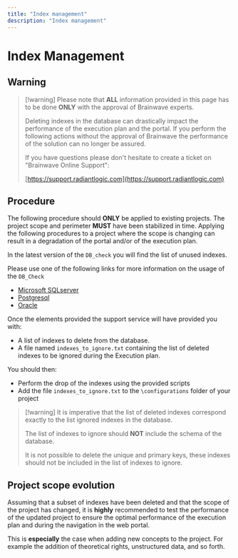 ```yaml
---
title: "Index management"
description: "Index management"
---
```


# Index Management

## Warning

> [!warning] Please note that **ALL** information provided in this page has to be done **ONLY** with the approval of Brainwave experts.  
>
> Deleting indexes in the database can drastically impact the performance of the execution plan and the portal. If you perform the following actions without the approval of Brainwave the performance of the solution can no longer be assured.  
>
> If you have questions please don't hesitate to create a ticket on "Brainwave Online Support":
>
> [https://support.radiantlogic.com](https://support.radiantlogic.com)

## Procedure

The following procedure should **ONLY** be applied to existing projects. The project scope and perimeter **MUST** have been stabilized in time. Applying the following procedures to a project where the scope is changing can result in a degradation of the portal and/or of the execution plan.  

In the latest version of the `DB_check` you will find the list of unused indexes.  

Please use one of the following links for more information on the usage of the `DB_Check`

- [Microsoft SQLserver](how-to/database/sqlserver/performance-investigation-sql-server.md)  
- [Postgresql](how-to/database/postgresql/psql-performance-issue-investigation.md)  
- [Oracle](how-to/database/oracle/performance-investigation-oracle.md)  

Once the elements provided the support service will have provided you with:

- A list of indexes to delete from the database.
- A file named `indexes_to_ignore.txt` containing the list of deleted indexes to be ignored during the Execution plan.  

You should then:

- Perform the drop of the indexes using the provided scripts  
- Add the file `indexes_to_ignore.txt` to the `\configurations` folder of your project  

> [!warning] It is imperative that the list of deleted indexes correspond exactly to the list ignored indexes in the database.  
>
> The list of indexes to ignore should **NOT** include the schema of the database.  
>
> It is not possible to delete the unique and primary keys, these indexes should not be included in the list of indexes to ignore.  

## Project scope evolution  

Assuming that a subset of indexes have been deleted and that the scope of the project has changed, it is **highly** recommended to test the performance of the updated project to ensure the optimal performance of the execution plan and during the navigation in the web portal.  

This is **especially** the case when adding new concepts to the project. For example the addition of theoretical rights, unstructured data, and so forth.  
